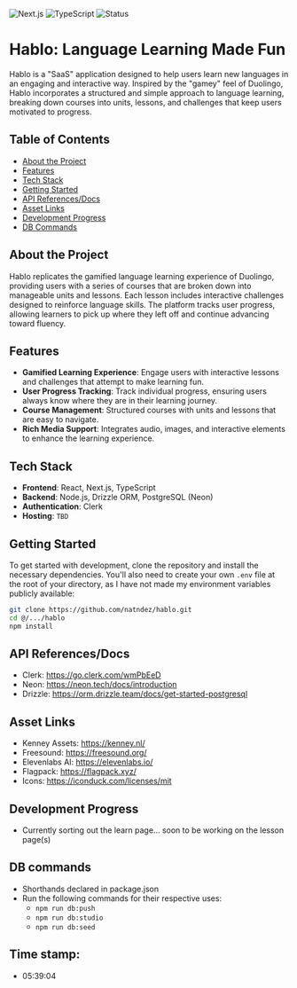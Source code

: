 ![Next.js](https://img.shields.io/badge/framework-Next.js-white)
![TypeScript](https://img.shields.io/badge/language-TypeScript-blue)
![Status](https://img.shields.io/badge/Status-Development-green)

# Hablo: Language Learning Made Fun

Hablo is a "SaaS" application designed to help users learn new languages in an engaging and interactive way. Inspired by the "gamey" feel of Duolingo, Hablo incorporates a structured and simple approach to language learning, breaking down courses into units, lessons, and challenges that keep users motivated to progress. 

## Table of Contents
- [About the Project](#about-the-project)
- [Features](#features)
- [Tech Stack](#tech-stack)
- [Getting Started](#getting-started)
- [API References/Docs](#api-referencesdocs)
- [Asset Links](#asset-links)
- [Development Progress](#development-progress)
- [DB Commands](#db-commands)

## About the Project
Hablo replicates the gamified language learning experience of Duolingo, providing users with a series of courses that are broken down into manageable units and lessons. Each lesson includes interactive challenges designed to reinforce language skills. The platform tracks user progress, allowing learners to pick up where they left off and continue advancing toward fluency.

## Features
- **Gamified Learning Experience**: Engage users with interactive lessons and challenges that attempt to make learning fun.
- **User Progress Tracking**: Track individual progress, ensuring users always know where they are in their learning journey.
- **Course Management**: Structured courses with units and lessons that are easy to navigate.
- **Rich Media Support**: Integrates audio, images, and interactive elements to enhance the learning experience.

## Tech Stack
- **Frontend**: React, Next.js, TypeScript
- **Backend**: Node.js, Drizzle ORM, PostgreSQL (Neon)
- **Authentication**: Clerk
- **Hosting**: `TBD`

## Getting Started
To get started with development, clone the repository and install the necessary dependencies. You'll also need to create your own `.env` file at the root of your directory, as I have not made my environment variables publicly available:

```bash
git clone https://github.com/natndez/hablo.git
cd @/.../hablo
npm install
```

## API References/Docs
- Clerk: https://go.clerk.com/wmPbEeD
- Neon: https://neon.tech/docs/introduction 
- Drizzle: https://orm.drizzle.team/docs/get-started-postgresql 

## Asset Links
- Kenney Assets: https://kenney.nl/ 
- Freesound: https://freesound.org/ 
- Elevenlabs AI: https://elevenlabs.io/ 
- Flagpack: https://flagpack.xyz/ 
- Icons: https://iconduck.com/licenses/mit 

## Development Progress
- Currently sorting out the learn page... soon to be working on the lesson page(s)

## DB commands
- Shorthands declared in package.json
- Run the following commands for their respective uses:
    - `npm run db:push`
    - `npm run db:studio`
    - `npm run db:seed`


## Time stamp:
- 05:39:04